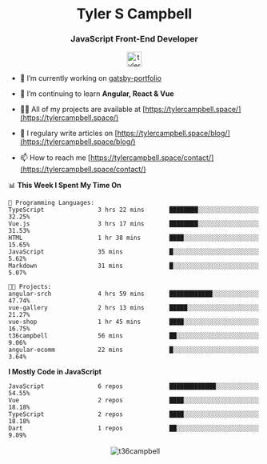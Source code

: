 <h1 align="center">Tyler S Campbell</h1>
<h3 align="center">JavaScript Front-End Developer</h3>
<p align="center">
<a href="https://linkedin.com/in/tyler-campbell36" target="blank"><img align="center" src="https://cdn.jsdelivr.net/npm/simple-icons@3.0.1/icons/linkedin.svg" alt="tyler-campbell36" height="30" width="30" /></a>
</p>

- 🔭 I’m currently working on [gatsby-portfolio](https://github.com/t36campbell/gatsby-portfolio)

- 🌱 I’m continuing to learn **Angular, React & Vue**

- 👨‍💻 All of my projects are available at [https://tylercampbell.space/](https://tylercampbell.space/)

- 📝 I regulary write articles on [https://tylercampbell.space/blog/](https://tylercampbell.space/blog/)

- 📫 How to reach me [https://tylercampbell.space/contact/](https://tylercampbell.space/contact/)

<!--START_SECTION:waka-->
📊 **This Week I Spent My Time On** 

```text
💬 Programming Languages: 
TypeScript               3 hrs 22 mins       ████████░░░░░░░░░░░░░░░░░   32.25% 
Vue.js                   3 hrs 17 mins       ████████░░░░░░░░░░░░░░░░░   31.53% 
HTML                     1 hr 38 mins        ████░░░░░░░░░░░░░░░░░░░░░   15.65% 
JavaScript               35 mins             █░░░░░░░░░░░░░░░░░░░░░░░░   5.62% 
Markdown                 31 mins             █░░░░░░░░░░░░░░░░░░░░░░░░   5.07%

🐱‍💻 Projects: 
angular-srch             4 hrs 59 mins       ████████████░░░░░░░░░░░░░   47.74% 
vue-gallery              2 hrs 13 mins       █████░░░░░░░░░░░░░░░░░░░░   21.27% 
vue-shop                 1 hr 45 mins        ████░░░░░░░░░░░░░░░░░░░░░   16.75% 
t36campbell              56 mins             ██░░░░░░░░░░░░░░░░░░░░░░░   9.06% 
angular-ecomm            22 mins             █░░░░░░░░░░░░░░░░░░░░░░░░   3.64%

```

**I Mostly Code in JavaScript** 

```text
JavaScript               6 repos             █████████████░░░░░░░░░░░░   54.55% 
Vue                      2 repos             ████░░░░░░░░░░░░░░░░░░░░░   18.18% 
TypeScript               2 repos             ████░░░░░░░░░░░░░░░░░░░░░   18.18% 
Dart                     1 repos             ██░░░░░░░░░░░░░░░░░░░░░░░   9.09%

```



<!--END_SECTION:waka-->

<p align="center">&nbsp;<img align="center" src="https://github-readme-stats.vercel.app/api?username=t36campbell&show_icons=true" alt="t36campbell" /></p>

